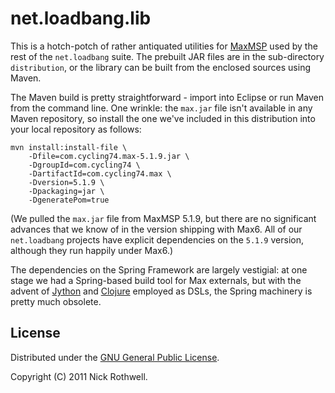 # net.loadbang.lib

This is a hotch-potch of rather antiquated utilities for [MaxMSP][max] used
by the rest of the `net.loadbang` suite. The prebuilt JAR files are in
the sub-directory `distribution`, or the library can be built from the
enclosed sources using Maven.

The Maven build is pretty straightforward - import into Eclipse or run
Maven from the command line. One wrinkle: the `max.jar` file isn't
available in any Maven repository, so install the one we've included
in this distribution into your local repository as follows:

	mvn install:install-file \
	    -Dfile=com.cycling74.max-5.1.9.jar \
	    -DgroupId=com.cycling74 \
	    -DartifactId=com.cycling74.max \
	    -Dversion=5.1.9 \
	    -Dpackaging=jar \
	    -DgeneratePom=true

(We pulled the `max.jar` file from MaxMSP 5.1.9, but there are no
significant advances that we know of in the version shipping with
Max6. All of our `net.loadbang` projects have explicit dependencies on
the `5.1.9` version, although they run happily under Max6.)

The dependencies on the Spring Framework are largely vestigial: at one
stage we had a Spring-based build tool for Max externals, but with the
advent of [Jython][jython] and [Clojure][clojure] employed as DSLs,
the Spring machinery is pretty much obsolete.

## License

Distributed under the [GNU General Public License][gpl].

Copyright (C) 2011 Nick Rothwell.

[max]: http://cycling74.com/products/max/
[jython]: https://github.com/cassiel/net.loadbang.jython
[clojure]: https://github.com/cassiel/net.loadbang.clojure
[gpl]: http://www.gnu.org/copyleft/gpl.html
